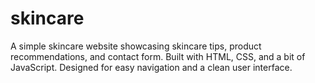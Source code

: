 # skincare
A simple skincare website showcasing skincare tips, product recommendations, and contact form. Built with HTML, CSS, and a bit of JavaScript. Designed for easy navigation and a clean user interface.
